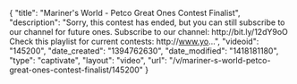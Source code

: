 {
    "title": "Mariner's World - Petco Great Ones Contest Finalist",
    "description": "Sorry, this contest has ended, but you can still subscribe to our channel for future ones. Subscribe to our channel: http:\/\/bit.ly\/12dY9oO Check this playlist for current contests: http:\/\/www.yo...",
    "videoid": "145200",
    "date_created": "1394762630",
    "date_modified": "1418181180",
    "type": "captivate",
    "layout": "video",
    "url": "\/v\/mariner-s-world-petco-great-ones-contest-finalist\/145200"
}